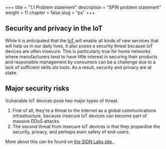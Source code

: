 +++
title = "1.1 Problem statement"
description = "SPIN problem statement"
weight = 11
chapter = false
slug = "ps"
+++


## Security and privacy in the IoT
While it is anticipated that the [IoT <i class='fa fa-link'></i>](https://en.wikipedia.org/wiki/Internet_of_things) will enable all kinds of new services that will help us in our daily lives, it also poses a security threat because IoT devices are often insecure. This is particularly true for home networks where manufacturers tend to have little interest in securing their products and responsible management by consumers can be a challenge due to a lack of sufficient skills als tools. As a result, security and privacy are at stake.

## Major security risks
Vulnerable IoT devices pose two major types of threat. 

1. First of all, they’re a threat to the internet as a global communications infrastructure, because insecure IoT devices can become part of massive DDoS attacks. 
1. The second threat from insecure IoT devices is that they jeopardise the security, privacy, and perhaps even safety of end-users. 

More about this can be found on [the SIDN Labs site <i class='fa fa-link'></i>](https://www.sidnlabs.nl/index?language_id=2).




